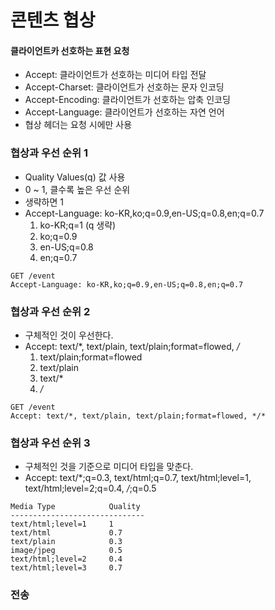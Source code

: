 # 콘텐츠 협상

#### 클라이언트카 선호하는 표현 요청

- Accept: 클라이언트가 선호하는 미디어 타입 전달
- Accept-Charset: 클라이언트가 선호하는 문자 인코딩
- Accept-Encoding: 클라이언트가 선호하는 압축 인코딩
- Accept-Language: 클라이언트가 선호하는 자연 언어
- 협상 헤더는 요청 시에만 사용

### 협상과 우선 순위 1

- Quality Values(q) 값 사용
- 0 ~ 1, 클수록 높은 우선 순위
- 생략하면 1
- Accept-Language: ko-KR,ko;q=0.9,en-US;q=0.8,en;q=0.7
  1. ko-KR;q=1 (q 생략)
  2. ko;q=0.9
  3. en-US;q=0.8
  4. en;q=0.7

```
GET /event
Accept-Language: ko-KR,ko;q=0.9,en-US;q=0.8,en;q=0.7
```

### 협상과 우선 순위 2

- 구체적인 것이 우선한다.
- Accept: text/*, text/plain, text/plain;format=flowed, */*
  1. text/plain;format=flowed
  2. text/plain
  3. text/*
  4. */*

```
GET /event
Accept: text/*, text/plain, text/plain;format=flowed, */*
```

### 협상과 우선 순위 3

- 구체적인 것을 기준으로 미디어 타입을 맞춘다.
- Accept: text/*;q=0.3, text/html;q=0.7, text/html;level=1, text/html;level=2;q=0.4, */*;q=0.5

```
Media Type            Quality
------------------------------
text/html;level=1     1
text/html             0.7
text/plain            0.3
image/jpeg            0.5
text/html;level=2     0.4
text/html;level=3     0.7
```

### 전송